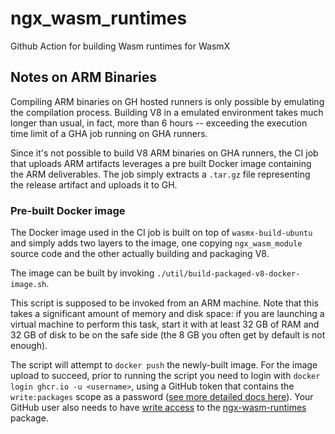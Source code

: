 # ngx_wasm_runtimes
Github Action for building Wasm runtimes for WasmX

## Notes on ARM Binaries

Compiling ARM binaries on GH hosted runners is only possible by emulating the
compilation process. Building V8 in a emulated environment takes much longer
than usual, in fact, more than 6 hours -- exceeding the execution time limit of
a GHA job running on GHA runners.

Since it's not possible to build V8 ARM binaries on GHA runners, the CI job that
uploads ARM artifacts leverages a pre built Docker image containing the ARM
deliverables. The job simply extracts a `.tar.gz` file representing the release
artifact and uploads it to GH.

### Pre-built Docker image

The Docker image used in the CI job is built on top of `wasmx-build-ubuntu` and
simply adds two layers to the image, one copying `ngx_wasm_module` source code
and the other actually building and packaging V8.

The image can be built by invoking `./util/build-packaged-v8-docker-image.sh`.

This script is supposed to be invoked from an ARM machine. Note that this takes
a significant amount of memory and disk space: if you are launching a virtual
machine to perform this task, start it with at least 32 GB of RAM and 32 GB of
disk to be on the safe side (the 8 GB you often get by default is not enough).

The script will attempt to `docker push` the newly-built image. For the image
upload to succeed, prior to running the script you need to login with `docker
login ghcr.io -u <username>`, using a GitHub token that contains the
`write:packages` scope as a password ([see more detailed docs
here][gh_token_docs]). Your GitHub user also needs to have [write
access][gh_write_package] to the [ngx-wasm-runtimes][ngx_wasm_runtimes_pkg]
package.

[gh_token_docs]: https://docs.github.com/en/packages/working-with-a-github-packages-registry/working-with-the-container-registry#authenticating-with-a-personal-access-token-classic
[gh_write_package]: https://stackoverflow.com/a/72585915
[ngx_wasm_runtimes_pkg]: https://github.com/orgs/Kong/packages/container/package/ngx-wasm-runtimes
